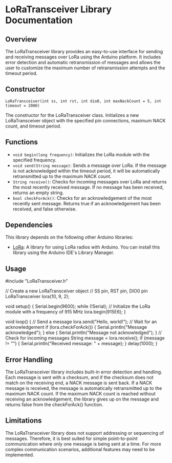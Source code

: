 # LoRaTransceiver Library Documentation

## Overview

The LoRaTransceiver library provides an easy-to-use interface for sending and receiving messages over LoRa using the Arduino platform. It includes error detection and automatic retransmission of messages and allows the user to customize the maximum number of retransmission attempts and the timeout period.

## Constructor

`LoRaTransceiver(int ss, int rst, int dio0, int maxNackCount = 5, int timeout = 2000)`

The constructor for the LoRaTransceiver class. Initializes a new LoRaTransceiver object with the specified pin connections, maximum NACK count, and timeout period.

## Functions

- `void begin(long frequency)`: Initializes the LoRa module with the specified frequency.
- `void send(String message)`: Sends a message over LoRa. If the message is not acknowledged within the timeout period, it will be automatically retransmitted up to the maximum NACK count.
- `String receive()`: Checks for incoming messages over LoRa and returns the most recently received message. If no message has been received, returns an empty string.
- `bool checkForAck()`: Checks for an acknowledgement of the most recently sent message. Returns true if an acknowledgement has been received, and false otherwise.

## Dependencies

This library depends on the following other Arduino libraries:

- [LoRa](https://github.com/sandeepmistry/arduino-LoRa): A library for using LoRa radios with Arduino. You can install this library using the Arduino IDE's Library Manager.

## Usage

#include "LoRaTransceiver.h"

// Create a new LoRaTransceiver object
// SS pin, RST pin, DIO0 pin
LoRaTransceiver lora(10, 9, 2);

void setup() {
  Serial.begin(9600);
  while (!Serial);
  // Initialize the LoRa module with a frequency of 915 MHz
  lora.begin(915E6);
}

void loop() {
  // Send a message
  lora.send("Hello, world!");
  // Wait for an acknowledgement
  if (lora.checkForAck()) {
    Serial.println("Message acknowledged");
  } else {
    Serial.println("Message not acknowledged");
  }
  // Check for incoming messages
  String message = lora.receive();
  if (message != "") {
    Serial.println("Received message: " + message);
  }
  delay(1000);
}

## Error Handling
The LoRaTransceiver library includes built-in error detection and handling. Each message is sent with a checksum, and if the checksum does not match on the receiving end, a NACK message is sent back. If a NACK message is received, the message is automatically retransmitted up to the maximum NACK count. If the maximum NACK count is reached without receiving an acknowledgement, the library gives up on the message and returns false from the checkForAck() function.

## Limitations
The LoRaTransceiver library does not support addressing or sequencing of messages. Therefore, it is best suited for simple point-to-point communication where only one message is being sent at a time. For more complex communication scenarios, additional features may need to be implemented.
